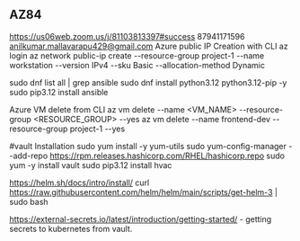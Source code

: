 ## AZ84

https://us06web.zoom.us/j/81103813397#success
87941171596
anilkumar.mallavarapu429@gmail.com
Azure public IP Creation with CLI
az login
az network public-ip create --resource-group project-1 --name workstation --version IPv4 --sku Basic --allocation-method Dynamic

sudo dnf list all | grep ansible
sudo dnf install python3.12 python3.12-pip -y
sudo pip3.12 install ansible

Azure VM delete from CLI
az vm delete --name <VM_NAME> --resource-group <RESOURCE_GROUP> --yes
az vm delete --name frontend-dev --resource-group project-1 --yes

#vault Installation
sudo yum install -y yum-utils
sudo yum-config-manager --add-repo https://rpm.releases.hashicorp.com/RHEL/hashicorp.repo
sudo yum -y install vault
sudo pip3.12 install hvac

https://helm.sh/docs/intro/install/
curl https://raw.githubusercontent.com/helm/helm/main/scripts/get-helm-3 | sudo bash

https://external-secrets.io/latest/introduction/getting-started/ - getting secrets to kubernetes from vault.
